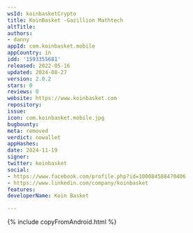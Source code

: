 ```yaml
---
wsId: koinbasketCrypto
title: KoinBasket -Gazillion Mathtech
altTitle: 
authors:
- danny
appId: com.koinbasket.mobile
appCountry: in
idd: '1593355681'
released: 2022-05-16
updated: 2024-08-27
version: 2.0.2
stars: 0
reviews: 0
website: https://www.koinbasket.com
repository: 
issue: 
icon: com.koinbasket.mobile.jpg
bugbounty: 
meta: removed
verdict: nowallet
appHashes: 
date: 2024-11-19
signer: 
twitter: koinbasket
social:
- https://www.facebook.com/profile.php?id=100084588470406
- https://www.linkedin.com/company/koinbasket
features: 
developerName: Koin Basket

---
```


{% include copyFromAndroid.html %}
